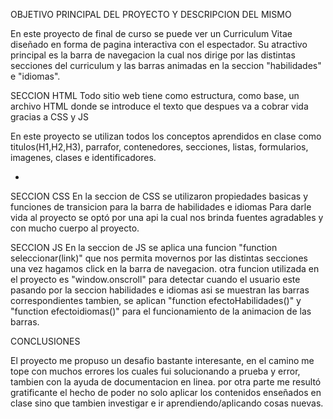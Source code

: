 OBJETIVO PRINCIPAL DEL PROYECTO Y DESCRIPCION DEL MISMO

En este proyecto de final de curso se puede ver un Curriculum Vitae diseñado en forma de pagina interactiva con el espectador.
Su atractivo principal es la barra de navegacion la cual nos dirige por las distintas secciones del curriculum y las barras animadas en la seccion "habilidades" e 
"idiomas".


SECCION HTML
Todo sitio web tiene como estructura, como base, un archivo HTML donde se introduce el texto que despues va a cobrar vida gracias a CSS y JS

En este proyecto se utilizan todos los conceptos aprendidos en clase como titulos(H1,H2,H3), parrafor, contenedores, secciones, listas, formularios, imagenes, clases e identificadores.

*


SECCION CSS
En la seccion de CSS se utilizaron propiedades basicas y funciones de transicion para la barra de habilidades e idiomas
Para darle vida al proyecto se optó por una api la cual nos brinda fuentes agradables y con mucho cuerpo al proyecto.



SECCION JS
En la seccion de JS se aplica una funcion "function seleccionar(link)" que nos permita movernos por las distintas secciones una vez hagamos click en la barra de navegacion.
otra funcion utilizada en el proyecto es "window.onscroll" para detectar cuando el usuario este pasando por la seccion habilidades e idiomas asi se muestran las barras correspondientes
tambien, se aplican "function efectoHabilidades()" y "function efectoidiomas()" para el funcionamiento de la animacion de las barras.


CONCLUSIONES

El proyecto me propuso un desafio bastante interesante, en el camino me tope con muchos errores los cuales fui solucionando
a prueba y error, tambien con la ayuda de documentacion en linea. por otra parte me resultó gratificante el hecho de poder no solo
aplicar los contenidos enseñados en clase sino que tambien investigar e ir aprendiendo/aplicando cosas nuevas.

